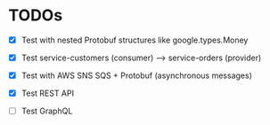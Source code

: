 # TODOs

- [x] Test with nested Protobuf structures like google.types.Money
- [x] Test service-customers (consumer) --> service-orders (provider)

- [x] Test with AWS SNS SQS + Protobuf (asynchronous messages)
- [x] Test REST API
- [ ] Test GraphQL
